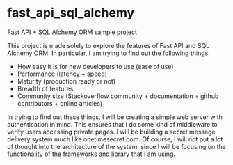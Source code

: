 # fast_api_sql_alchemy
Fast API + SQL Alchemy ORM sample project

This project is made solely to explore the features of Fast API and SQL Alchemy ORM. In particular, I am trying to find out the following things:

- How easy it is for new developers to use (ease of use)
- Performance (latency + speed)
- Maturity (production ready or not)
- Breadth of features
- Community size (Stackoverflow community + documentation + github contributors + online articles)

In trying to find out these things, I will be creating a simple web server with authentication in mind. This ensures that I do some kind of middleware to verify users accessing private pages. I will be building a secret message delivery system much like onetimesecret.com. Of course, I will not put a lot of thought into the architecture of the system, since I will be focusing on the functionality of the frameworks and library that I am using.
